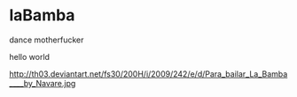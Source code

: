 laBamba
=======

dance motherfucker

hello world

http://th03.deviantart.net/fs30/200H/i/2009/242/e/d/Para_bailar_La_Bamba____by_Navare.jpg